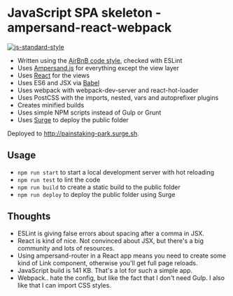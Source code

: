 # JavaScript SPA skeleton - ampersand-react-webpack

[![js-standard-style](https://img.shields.io/badge/code%20style-airbnb-blue.svg?style=flat)](https://github.com/airbnb/javascript)

* Written using the [AirBnB code style](https://github.com/airbnb/javascript), checked with ESLint
* Uses [Ampersand.js](https://ampersandjs.com) for everything except the view layer
* Uses [React](http://facebook.github.io/react/) for the views
* Uses ES6 and JSX via [Babel](https://babeljs.io)
* Uses webpack with webpack-dev-server and react-hot-loader
* Uses PostCSS with the imports, nested, vars and autoprefixer plugins
* Creates minified builds
* Uses simple NPM scripts instead of Gulp or Grunt
* Uses [Surge](https://surge.sh) to deploy the public folder 

Deployed to http://painstaking-park.surge.sh.

## Usage

* `npm run start` to start a local development server with hot reloading
* `npm run test` to lint the code
* `npm run build` to create a static build to the public folder
* `npm run deploy` to deploy the public folder using Surge

## Thoughts

* ESLint is giving false errors about spacing after a comma in JSX. 
* React is kind of nice. Not convinced about JSX, but there's a big community and lots of resources.
* Using ampersand-router in a React app means you need to create some kind of Link component,
  otherwise you'll get full page reloads.
* JavaScript build is 141 KB. That's a lot for such a simple app.
* Webpack.. hate the config, but like the fact that I don't need Gulp. I also like that I can import CSS styles.
